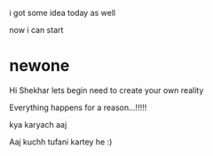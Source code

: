 


 i got some idea today as well

now i can start

# newone

Hi Shekhar 
lets begin 
need to create your own reality

Everything happens for a reason...!!!!!


kya karyach aaj 

Aaj kuchh tufani kartey he :)
